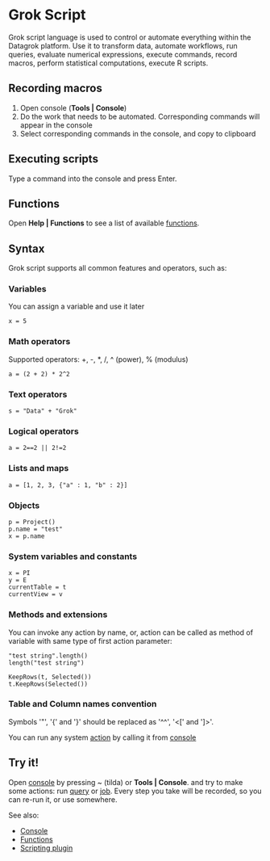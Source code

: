 <!-- TITLE: Grok Script -->
<!-- SUBTITLE: -->

# Grok Script

Grok script language is used to control or automate everything within 
the Datagrok platform. Use it to transform data, automate workflows, run queries,
evaluate numerical expressions, execute commands, record macros, 
perform statistical computations, execute R scripts.

## Recording macros

  1. Open console (**Tools | Console**) 
  2. Do the work that needs to be automated. Corresponding commands will appear in the console
  3. Select corresponding commands in the console, and copy to clipboard 

## Executing scripts

Type a command into the console and press Enter.

## Functions

Open **Help | Functions** to see a list of available [functions](../entities/function.md).

## Syntax

Grok script supports all common features and operators, such as:

### Variables
You can assign a variable and use it later

```
x = 5 
```

### Math operators

Supported operators: +, -, *, /, ^ (power), % (modulus)

```
a = (2 + 2) * 2^2
```

### Text operators
```
s = "Data" + "Grok"
```

### Logical operators
```
a = 2==2 || 2!=2
```

### Lists and maps
```
a = [1, 2, 3, {"a" : 1, "b" : 2}]
```

### Objects
```
p = Project()
p.name = "test"
x = p.name
```

### System variables and constants
```
x = PI
y = E
currentTable = t
currentView = v
```

### Methods and extensions
You can invoke any action by name, or, action can be called as method of variable with same 
type of first action parameter:
```
"test string".length()
length("test string")
```

```
KeepRows(t, Selected())
t.KeepRows(Selected())
```

### Table and Column names convention

Symbols '"', '{' and '}' should be replaced as '^^', '<\[' and ']>'.

You can run any system [action](../entities/function.md) by calling it from [console](console.md)

## Try it!

Open [console](console.md) by pressing ~ (tilda) or **Tools | Console**. and try to make some actions: 
run [query](../entities/data-query.md) or [job](../entities/data-job.md).
Every step you take will be recorded, so you can re-run it, or use somewhere.

See also:

* [Console](console.md)
* [Functions](../entities/function.md)
* [Scripting plugin](../features/scripting.md)
